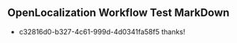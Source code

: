 ## OpenLocalization Workflow Test MarkDown
* c32816d0-b327-4c61-999d-4d0341fa58f5 thanks!

<!--HONumber=Jul16_HO4-->


